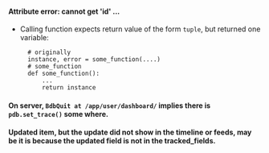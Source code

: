 #### Attribute error: cannot get 'id' ...
- Calling function expects return value of the form `tuple`, but returned
one variable:

        # originally
        instance, error = some_function(....)
        # some_function
        def some_function():
            ...
            return instance


#### On server, `BdbQuit at /app/user/dashboard/` implies there is `pdb.set_trace()` some where.


#### Updated item, but the update did not show in the timeline or feeds, may be it is because the updated field is not in the tracked_fields.